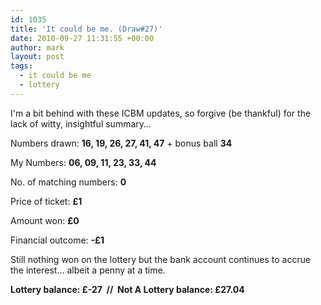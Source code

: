 ```yaml
---
id: 1035
title: 'It could be me. (Draw#27)'
date: 2010-09-27 11:31:55 +00:00
author: mark
layout: post
tags:
  - it could be me
  - lottery
---
```

I'm a bit behind with these ICBM updates, so forgive (be thankful) for the lack of witty, insightful summary&#8230;

Numbers drawn: **16, 19, 26, 27, 41, 47** + bonus ball **34**

My Numbers: **06, 09, 11, 23, 33, 44**

No. of matching numbers: **0**

Price of ticket: **£1**

Amount won: **£0**

Financial outcome: **-£1**

Still nothing won on the lottery but the bank account continues to accrue the interest&#8230; albeit a penny at a time.

**Lottery balance: £-27  //  Not A Lottery balance: £27.04**
